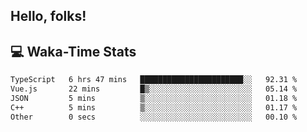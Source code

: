 
## Hello, folks!

## 💻 Waka-Time Stats
<!--START_SECTION:waka-->

```txt
TypeScript   6 hrs 47 mins   ███████████████████████░░   92.31 %
Vue.js       22 mins         █▒░░░░░░░░░░░░░░░░░░░░░░░   05.14 %
JSON         5 mins          ▒░░░░░░░░░░░░░░░░░░░░░░░░   01.18 %
C++          5 mins          ▒░░░░░░░░░░░░░░░░░░░░░░░░   01.17 %
Other        0 secs          ░░░░░░░░░░░░░░░░░░░░░░░░░   00.10 %
```

<!--END_SECTION:waka-->


<br>


<!---
ShivamJhaa/ShivamJhaa is a ✨ special ✨ repository because its `README.md` (this file) appears on your GitHub profile.
You can click the Preview link to take a look at your changes.
--->
